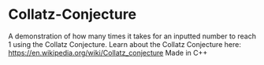 # Collatz-Conjecture
A demonstration of how many times it takes for an inputted number to reach 1 using the Collatz Conjecture.
Learn about the Collatz Conjecture here: https://en.wikipedia.org/wiki/Collatz_conjecture
Made in C++
